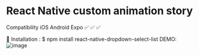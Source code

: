# React Native custom animation story


Compatibility
iOS	Android	Expo
✅	✅		  ✅

🔌 Installation :
$ npm install react-native-dropdown-select-list
DEMO: 
![image](https://github.com/HoanNguyen135/react-native-animation-story/assets/108046905/dce5e4a9-0c0d-4db4-a5b2-b44c0bb7894c)




